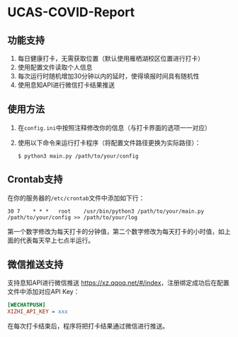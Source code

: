 # UCAS-COVID-Report

## 功能支持

1. 每日健康打卡，无需获取位置（默认使用雁栖湖校区位置进行打卡）
2. 使用配置文件读取个人信息
3. 每次运行时随机增加30分钟以内的延时，使得填报时间具有随机性
4. 使用息知API进行微信打卡结果推送

## 使用方法

1. 在`config.ini`中按照注释修改你的信息（与打卡界面的选项一一对应）

2. 使用以下命令来运行打卡程序（将配置文件路径更换为实际路径）：

   ```shell
   $ python3 main.py /path/to/your/config
   ```

## Crontab支持

在你的服务器的`/etc/crontab`文件中添加如下行：

```shell
30 7    * * *   root    /usr/bin/python3 /path/to/your/main.py /path/to/your/config >> /path/to/your/log
```

第一个数字修改为每天打卡的分钟值，第二个数字修改为每天打卡的小时值，如上面的代表每天早上七点半运行。

## 微信推送支持

支持息知API进行微信推送 <https://xz.qqoq.net/#/index>，注册绑定成功后在配置文件中添加对应API Key：

```ini
[WECHATPUSH]
XIZHI_API_KEY = xxx
```

在每次打卡结束后，程序将把打卡结果通过微信进行推送。